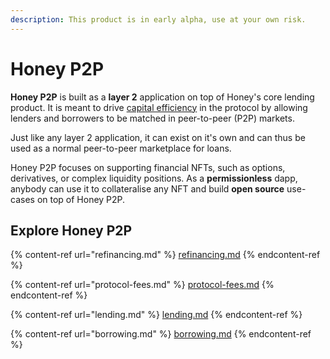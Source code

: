 ```yaml
---
description: This product is in early alpha, use at your own risk.
---
```


# Honey P2P

**Honey P2P** is built as a **layer 2** application on top of Honey's core lending product. It is meant to drive [capital efficiency](https://docs.honey.finance/products/honey-p2p/refinancing#capital-efficiency) in the protocol by allowing lenders and borrowers to be matched in peer-to-peer (P2P) markets.

Just like any layer 2 application, it can exist on it's own and can thus be used as a normal peer-to-peer marketplace for loans.

Honey P2P focuses on supporting financial NFTs, such as options, derivatives, or complex liquidity positions. As a **permissionless** dapp, anybody can use it to collateralise any NFT and build **open source** use-cases on top of Honey P2P.

## Explore Honey P2P

{% content-ref url="refinancing.md" %}
[refinancing.md](refinancing.md)
{% endcontent-ref %}

{% content-ref url="protocol-fees.md" %}
[protocol-fees.md](protocol-fees.md)
{% endcontent-ref %}

{% content-ref url="lending.md" %}
[lending.md](lending.md)
{% endcontent-ref %}

{% content-ref url="borrowing.md" %}
[borrowing.md](borrowing.md)
{% endcontent-ref %}
